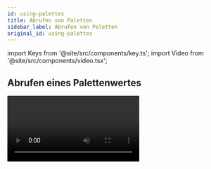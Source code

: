 ```yaml
---
id: using-palettes
title: Abrufen von Paletten
sidebar_label: Abrufen von Paletten
original_id: using-palettes
---
```


import Keys from '@site/src/components/key.ts';
import Video from '@site/src/components/video.tsx';

Abrufen eines Palettenwertes
----------------------------

<Video videoId="_bmk7JEPpQo" title="Palettes Playback" />

### Abrufen von Tasten/Schaltflächen

Zum Abrufen eines Wertes aus einer Palette gehen Sie wie folgt vor:

1.	Wählen Sie die zu ändernden Geräte aus. Gemeinsam genutzte Paletten
	stellen jedes Gerät gleichen Typs auf den gleichen Wert. Normale
	Paletten liefern unterschiedliche Werte für jedes Gerät. Sind keine
	Geräte angewählt, so wirkt die Palette auf alle Geräte, für die sie
	Informationen enthält.

2.  Betätigen Sie die Schaltfläche der gewünschten Palette. Die
	angewählten Geräte werden auf die in der Palette gespeicherten Werte
	gesetzt.

---

-   Beim Abruf von Paletten lässt sich eine Überblendzeit einstellen,
    siehe [Arbeiten mit Zeiten in Paletten](timing-with-palettes.md).

-   Ist eine Palette gerade im Programmer, so wird die entsprechende
    Schaltfläche als aktiv markiert (das lässt sich in den
    [Benutzereinstellungen](../system-settings/user-settings.md#highlight-active-palettes)
	deaktivieren). Damit ist einfach erkennbar, welche Paletten gerade
	verwendet werden.

    ![Active Palette Highlighted](/docs/images/Active-Palette-Highlighted.png)

### Abrufen per Nummer/Syntax

Paletten lassen sich auch über ihre Nummer abrufen: geben Sie dazu die
Nummer mit den Zifferntasten ein.

1.  Wählen Sie einige Geräte aus.

2.  Drücken Sie die Taste <Keys.HardKey>Palette</Keys.HardKey> oberhalb der Zifferntasten.

3.  Geben Sie die Nummer der gewünschten Palette ein.

4.  Drücken Sie <Keys.HardKey>Enter</Keys.HardKey> oder <Keys.SoftKey>Apply Palette</Keys.SoftKey>

Die Menütaste <Keys.SoftKey>Apply Palette</Keys.SoftKey> zeigt dabei die Bezeichnung der
abzurufenden Palette.

>   Sollen mehrere Paletten gleichzeitig abgerufen werden, so bietet
    sich die ‚Blind-To-Live' Funktion an: schalten Sie das Pult in den
    Blind-Modus (mit der <Keys.HardKey>Blind</Keys.HardKey>-Taste, oder mit <Keys.HardKey>Avo</Keys.HardKey> \[Blind
    Inactive\], wählen die gewünschten Paletten, geben die Fadezeit 
	(in Sekunden) ein (wenn geschaltet werden soll: 0 eingeben), und 
	schalten durch nochmaliges Drücken der <Keys.HardKey>Blind</Keys.HardKey>-Taste das Pult 
	in den Live-Modus. Damit wird auf die gewählten Paletten live 
	übergeblendet.

Palettenseiten
--------------

Wurden Paletten auf den Tasten des Pultes gespeichert, so kann man mit
<Keys.HardKey>+Page</Keys.HardKey>/<Keys.HardKey>-Page</Keys.HardKey> auf verschiedene Seiten wechseln. Soll eine Palette
stets verfügbar sein und nicht mit den Seiten umgeschaltet werden, so
lässt sich die Seitenumschaltung sperren, siehe [Handle Paging](../cues/playback-options.md#handle-paging) für weitere Details.

In jedem der Palettenfenster lassen sich die Schaltflächen entweder
seitenweise - mit Schaltflächen für die Seiten - oder als große Liste
mit einem Schiebereiter organisieren. Zum Umschalten zwischen den beiden
Optionen klicken Sie auf den Kontext-Button <strong>Pages Show/Hide</strong> links der
Menü-Schaltflächen.

>   Paletten von einer beliebigen Seite lassen sich auch über ihre
    Nummer aufrufen, siehe [voriger Abschnitt](#abrufen-per-nummersyntax).

Anzeige nur der relevanten Paletten
-----------------------------------

Ist die [Benutzereinstellung <Keys.SoftKey>Filter Relevant Palettes</Keys.SoftKey>](../system-settings/user-settings.md#filter-relevant-palettes)
aktiviert, so werden beim Anwählen von Geräten die Paletten, die auf 
diese Geräte nicht anwendbar sind, ausgegraut. So sieht man  auf einen 
Blick, welche Paletten für die angewählten Geräte zur Verfügung stehen.

Quick Palettes -- Schnelle Paletten ohne ausgewählte Geräte
-----------------------------------------------------------

Beim Aufruf einer Palette, ohne dass Geräte ausgewählt sind, wird die
Palette auf alle in der Palette vorhandenen Geräte angewendet; diese
Funktion nennt sich 'Quick Palette'. 

Wird z.B. eine Farbpalette aufgerufen, die für MAC 2000 programmiert 
wurde, ohne dass MAC 2000 angewählt sind, so wird die Palette auf 
<strong>alle</strong> MAC 2000 angewendet.

> 	Effekt-Paletten können nicht als Quick Palettes verwendet werden -
    für diese müssen stets Fixtures ausgewählt werden.

Abruf einer Palette für alle Geräte in einem Cue
------------------------------------------------

Sie können ebenso Paletten auf alle Geräte in einem bestimmten Cue
anwenden. Dazu drücken und halten Sie die entsprechende
Paletten-Schaltfläche, und betätigen dazu die Auswahltaste des Cues, auf
den die Palette angewendet werden soll.

